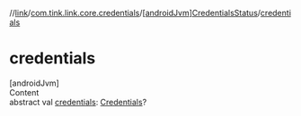 //[link](../../index.md)/[com.tink.link.core.credentials](../index.md)/[[androidJvm]CredentialsStatus](index.md)/[credentials](credentials.md)



# credentials  
[androidJvm]  
Content  
abstract val [credentials](credentials.md): [Credentials](../../com.tink.model.credentials/[android-jvm]-credentials/index.md)?  



